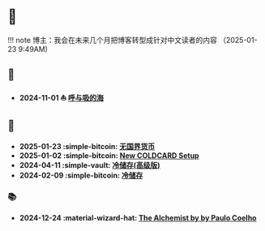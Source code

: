 # :crocodile:

!!! note
    博主：我会在未来几个月把博客转型成针对中文读者的内容 （2025-01-23 9:49AM)

## :ocean:

- **2024-11-01 :sailboat: [呼与吸的海](posts/vipassana/呼与吸的海.md)**

## :lab_coat:

- **2025-01-23 :simple-bitcoin: [无国界货币](posts/bitcoin/gentle_guide.md)**
- **2025-01-02 :simple-bitcoin: [New COLDCARD Setup](posts/bitcoin/new_coldcard_setup.md)**
- **2024-04-11 :simple-vault: [冷储存(高级版)](posts/bitcoin/private_electrum_server.md)**
- **2024-02-09 :simple-bitcoin: [冷储存](posts/bitcoin/self_custody.md)**


### :books:

- **2024-12-24 :material-wizard-hat: [The Alchemist by by Paulo Coelho](posts/books/alchemist.md)**

